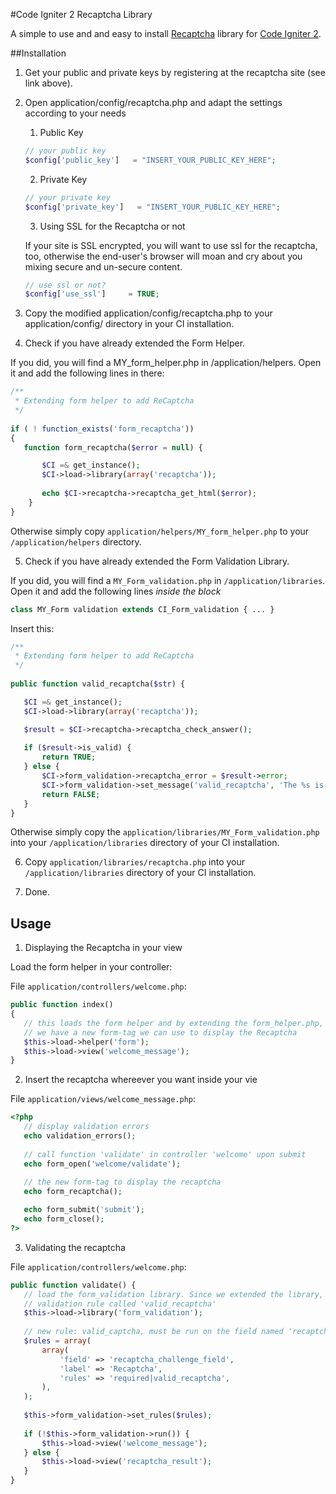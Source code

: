 #Code Igniter 2 Recaptcha Library

A simple to use and and easy to install [Recaptcha](http://www.google.com/recaptcha) library for [Code Igniter 2](http://codeigniter.com/).

##Installation

1. Get your public and private keys by registering at the recaptcha site (see link above).

2. Open application/config/recaptcha.php and adapt the settings according to your needs
    1. Public Key
	
	 ```php
	 // your public key
	 $config['public_key']   = "INSERT_YOUR_PUBLIC_KEY_HERE";
	 ```
	
    2. Private Key
	
	 ```php
	 // your private key
	 $config['private_key']   = "INSERT_YOUR_PUBLIC_KEY_HERE";
	 ```
    
	3. Using SSL for the Recaptcha or not
	
     If your site is SSL encrypted, you will want to use ssl for the recaptcha, too, otherwise the end-user's browser will moan and cry about you mixing secure and un-secure content.
	 ```php
	 // use ssl or not?
	 $config['use_ssl'] 	= TRUE;
	 ```
	    
3. Copy the modified application/config/recaptcha.php to your application/config/ directory in your CI installation.

4. Check if you have already extended the Form Helper. 

 If you did, you will find a MY_form_helper.php in /application/helpers. Open it and add the following lines in there:
	
 ```php
 /**
  * Extending form helper to add ReCaptcha
  */
	
 if ( ! function_exists('form_recaptcha'))
 {
  	function form_recaptcha($error = null) {

	  	$CI =& get_instance();
		$CI->load->library(array('recaptcha'));
	
		echo $CI->recaptcha->recaptcha_get_html($error);
 	 }
 }
 ``` 
	
 Otherwise simply copy `application/helpers/MY_form_helper.php` to your `/application/helpers` directory.
	
5. Check if you have already extended the Form Validation Library.
	
 If you did, you will find a `MY_Form_validation.php` in `/application/libraries`. Open it and add the following lines *inside the block* 
	
 ```php
 class MY_Form validation extends CI_Form_validation { ... }
 ```
		
 Insert this:
		
 ```php
 /**
  * Extending form helper to add ReCaptcha
  */
	
 public function valid_recaptcha($str) {

	$CI =& get_instance();
	$CI->load->library(array('recaptcha'));

	$result = $CI->recaptcha->recaptcha_check_answer();
	 
	if ($result->is_valid) {
		return TRUE;
	} else {
		$CI->form_validation->recaptcha_error = $result->error;
		$CI->form_validation->set_message('valid_recaptcha', 'The %s is incorrect. Please try again.');
		return FALSE;
	}
 }
 ```
		
 Otherwise simply copy the `application/libraries/MY_Form_validation.php` into your `/application/libraries` directory of your CI installation.
	
6. Copy `application/libraries/recaptcha.php` into your `/application/libraries` directory of your CI installation.
	
7. Done.

## Usage

1. Displaying the Recaptcha in your view

 Load the form helper in your controller:

 File `application/controllers/welcome.php`:

 ```php
 public function index()
 {
 	// this loads the form helper and by extending the form_helper.php, 
	// we have a new form-tag we can use to display the Recaptcha 
 	$this->load->helper('form');
 	$this->load->view('welcome_message');
 }
 ```
	
2. Insert the recaptcha whereever you want inside your vie

 File `application/views/welcome_message.php`:
	
 ```php
 <?php
 	// display validation errors
 	echo validation_errors();
			 
 	// call function 'validate' in controller 'welcome' upon submit
 	echo form_open('welcome/validate');
		
   	// the new form-tag to display the recaptcha
 	echo form_recaptcha();

 	echo form_submit('submit');
 	echo form_close();
 ?>
 ```

3. Validating the recaptcha

 File `application/controllers/welcome.php`:

 ```php	
 public function validate() {
 	// load the form_validation library. Since we extended the library, we have a new 
	// validation rule called 'valid_recaptcha' 
	$this->load->library('form_validation');
	
	// new rule: valid_captcha, must be run on the field named 'recaptcha_challenge_field' 
	$rules = array(
		array(
			'field' => 'recaptcha_challenge_field',
			'label' => 'Recaptcha',
			'rules' => 'required|valid_recaptcha',
		),
	);
		
	$this->form_validation->set_rules($rules);
		
	if (!$this->form_validation->run()) {
		$this->load->view('welcome_message');
	} else {
		$this->load->view('recaptcha_result');
 	}
 }
 ```